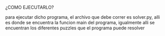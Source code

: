 ¿COMO EJECUTARLO?

para ejecutar dicho programa, el archivo que debe correr es solver.py, alli es donde se encuentra la funcion main del programa, igualmente alli
se encuentran los diferentes puzzles que el programa puede resolver
